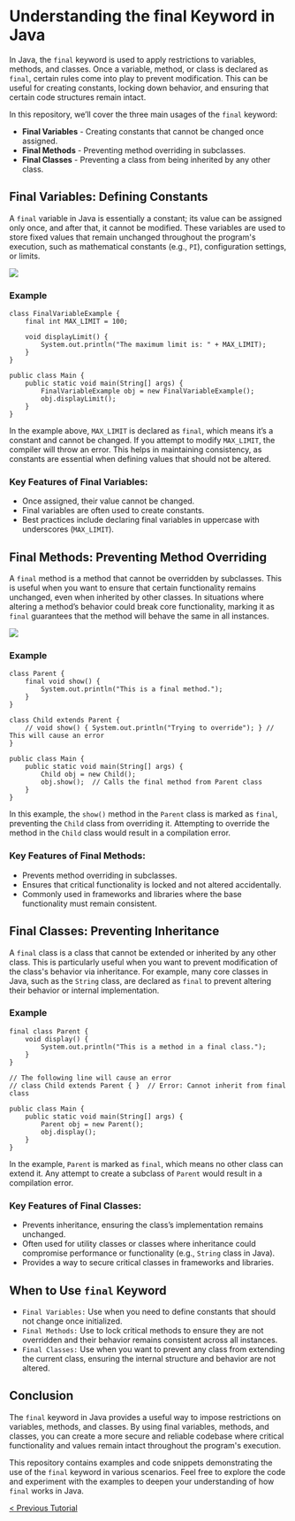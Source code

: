 # Understanding the final Keyword in Java
In Java, the `final` keyword is used to apply restrictions to variables, methods, and classes. Once a variable, method, or class is declared as `final`, certain rules come into play to prevent modification. This can be useful for creating constants, locking down behavior, and ensuring that certain code structures remain intact.

In this repository, we’ll cover the three main usages of the `final` keyword:
* **Final Variables** - Creating constants that cannot be changed once assigned.
* **Final Methods** - Preventing method overriding in subclasses.
* **Final Classes** - Preventing a class from being inherited by any other class.

## Final Variables: Defining Constants
A `final` variable in Java is essentially a constant; its value can be assigned only once, and after that, it cannot be modified. These variables are used to store fixed values that remain unchanged throughout the program's execution, such as mathematical constants (e.g., `PI`), configuration settings, or limits.

[![](https://markdown-videos-api.jorgenkh.no/youtube/SBMooaxh9oU)](https://youtu.be/SBMooaxh9oU)

### Example
```
class FinalVariableExample {
    final int MAX_LIMIT = 100;

    void displayLimit() {
        System.out.println("The maximum limit is: " + MAX_LIMIT);
    }
}

public class Main {
    public static void main(String[] args) {
        FinalVariableExample obj = new FinalVariableExample();
        obj.displayLimit();
    }
}
```
In the example above, `MAX_LIMIT` is declared as `final`, which means it’s a constant and cannot be changed. If you attempt to modify `MAX_LIMIT`, the compiler will throw an error. This helps in maintaining consistency, as constants are essential when defining values that should not be altered.

### Key Features of Final Variables:
* Once assigned, their value cannot be changed.
* Final variables are often used to create constants.
* Best practices include declaring final variables in uppercase with underscores (`MAX_LIMIT`).

## Final Methods: Preventing Method Overriding
A `final` method is a method that cannot be overridden by subclasses. This is useful when you want to ensure that certain functionality remains unchanged, even when inherited by other classes. In situations where altering a method’s behavior could break core functionality, marking it as `final` guarantees that the method will behave the same in all instances.

[![](https://markdown-videos-api.jorgenkh.no/youtube/r1MjgcMVYGY)](https://youtu.be/r1MjgcMVYGY)

### Example
```
class Parent {
    final void show() {
        System.out.println("This is a final method.");
    }
}

class Child extends Parent {
    // void show() { System.out.println("Trying to override"); } // This will cause an error
}

public class Main {
    public static void main(String[] args) {
        Child obj = new Child();
        obj.show();  // Calls the final method from Parent class
    }
}
```
In this example, the `show()` method in the `Parent` class is marked as `final`, preventing the `Child` class from overriding it. Attempting to override the method in the `Child` class would result in a compilation error.

### Key Features of Final Methods:
* Prevents method overriding in subclasses.
* Ensures that critical functionality is locked and not altered accidentally.
* Commonly used in frameworks and libraries where the base functionality must remain consistent.

## Final Classes: Preventing Inheritance
A `final` class is a class that cannot be extended or inherited by any other class. This is particularly useful when you want to prevent modification of the class's behavior via inheritance. For example, many core classes in Java, such as the `String` class, are declared as `final` to prevent altering their behavior or internal implementation.

### Example
```
final class Parent {
    void display() {
        System.out.println("This is a method in a final class.");
    }
}

// The following line will cause an error
// class Child extends Parent { }  // Error: Cannot inherit from final class

public class Main {
    public static void main(String[] args) {
        Parent obj = new Parent();
        obj.display();
    }
}
```
In the example, `Parent` is marked as `final`, which means no other class can extend it. Any attempt to create a subclass of `Parent` would result in a compilation error.

### Key Features of Final Classes:
* Prevents inheritance, ensuring the class’s implementation remains unchanged.
* Often used for utility classes or classes where inheritance could compromise performance or functionality (e.g., `String` class in Java).
* Provides a way to secure critical classes in frameworks and libraries.

## When to Use `final` Keyword
* `Final Variables:` Use when you need to define constants that should not change once initialized.
* `Final Methods:` Use to lock critical methods to ensure they are not overridden and their behavior remains consistent across all instances.
* `Final Classes:` Use when you want to prevent any class from extending the current class, ensuring the internal structure and behavior are not altered.

## Conclusion
The `final` keyword in Java provides a useful way to impose restrictions on variables, methods, and classes. By using final variables, methods, and classes, you can create a more secure and reliable codebase where critical functionality and values remain intact throughout the program's execution.

This repository contains examples and code snippets demonstrating the use of the `final` keyword in various scenarios. Feel free to explore the code and experiment with the examples to deepen your understanding of how `final` works in Java.

[< Previous Tutorial](https://github.com/nakulmitra/java-tutorial/blob/master/object-oriented-programming/static-members/StaticMembers.md)